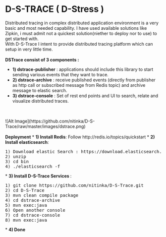 D-S-TRACE ( D-Stress )
=========

Distributed tracing in complex distributed application environment is a very basic and most needed capability. I have used available solutions like Zipkin, i must admit not a quickest solution(niether to deploy nor to use) to get started with.<br>
With D-S-Trace I intent to provide distributed tracing platform which can setup in very little time. <br>
<br>
<b>DSTrace consist of 3 components :</b><br>
* <b>1) dstrace-publisher</b> : applications should include this library to start sending various events that they want to trace.<br>
* <b>2) dstrace-archive</b> : receive published events (directly from publisher as http call or subscribed message from Redis topic) and archive message to elastic search.
* <b>3) dstrace-console</b> : Set of rest end points and UI to search, relate and visualize distributed traces.
<br>
<br>
![Alt Image](https://github.com/nitinka/D-S-Trace/raw/master/images/dstrace.png)
<br><br>
<b>Deployment</b>
* <b>1) Install Redis</b>: Follow http://redis.io/topics/quickstart
* <b>2) Install elasticsearch</b>:
<pre>
1) Download elastic Search : https://download.elasticsearch.org/elasticsearch/elasticsearch/elasticsearch-0.90.7.zip
2) unzip
3) cd bin
4) ./elasticsearch -f
</pre>
* <b>3) Install D-S-Trace Services </b>:
<pre>
1) git clone https://github.com/nitinka/D-S-Trace.git 
2) cd D-S-Trace
3) mvn clean compile package
4) cd dstrace-archive
5) mvn exec:java
6) Open another console
7) cd dstrace-console
8) mvn exec:java
</pre>
* <b>4) Done</b>

